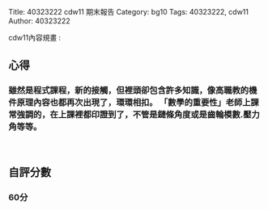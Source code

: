 Title: 40323222 cdw11 期末報告
Category: bg10
Tags: 40323222, cdw11
Author: 40323222

cdw11內容規畫 :  
<!-- PELICAN_END_SUMMARY -->
<h2>心得</h2>
<h3>雖然是程式課程，新的接觸，但裡頭卻包含許多知識，像高職教的機件原理內容也都再次出現了，環環相扣。
「數學的重要性」老師上課常強調的，在上課裡都印證到了，不管是鏈條角度或是齒輪模數.壓力角等等。</h3>
<br/>
<h2>自評分數</h2>
<h3>60分</h3>